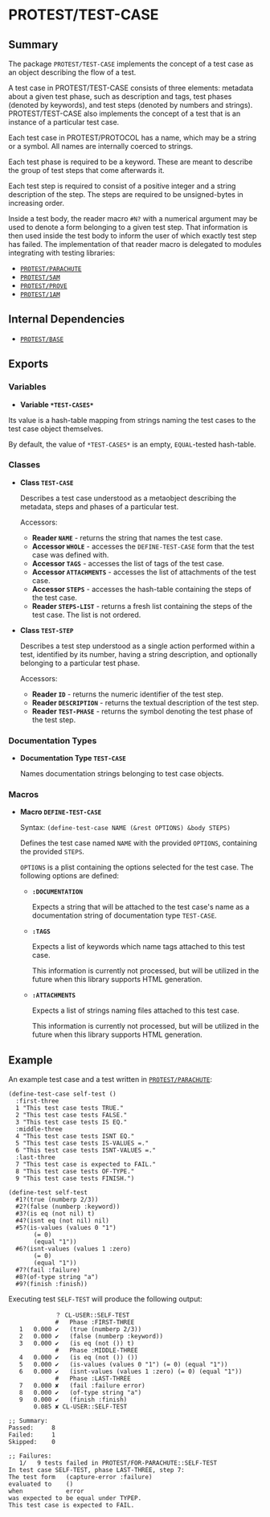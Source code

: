 # PROTEST/TEST-CASE

## Summary

The package `PROTEST/TEST-CASE` implements the concept of a test case as an
object describing the flow of a test.

A test case in PROTEST/TEST-CASE consists of three elements: metadata about a
given test phase, such as description and tags, test phases (denoted by
keywords), and test steps (denoted by numbers and strings). PROTEST/TEST-CASE
also implements the concept of a test that is an instance of a particular test
case.

Each test case in PROTEST/PROTOCOL has a name, which may be a string or a
symbol. All names are internally coerced to strings.

Each test phase is required to be a keyword. These are meant to describe the
group of test steps that come afterwards it.

Each test step is required to consist of a positive integer and a string
description of the step. The steps are required to be unsigned-bytes in
increasing order.

Inside a test body, the reader macro `#N?` with a numerical argument may be used
to denote a form belonging to a given test step. That information is then used
inside the test body to inform the user of which exactly test step has failed.
The implementation of that reader macro is delegated to modules integrating with
testing libraries:

  * [`PROTEST/PARACHUTE`](parachute.md)
  * [`PROTEST/5AM`](5am.md)
  * [`PROTEST/PROVE`](prove.md)
  * [`PROTEST/1AM`](1am.md)

## Internal Dependencies

  * [`PROTEST/BASE`](base.md)

## Exports

### Variables

  * **Variable `*TEST-CASES*`**

  Its value is a hash-table mapping from strings naming the test cases to the
  test case object themselves.

  By default, the value of `*TEST-CASES*` is an empty, `EQUAL`-tested
  hash-table.

### Classes

  * **Class `TEST-CASE`**

    Describes a test case understood as a metaobject describing the metadata,
    steps and phases of a particular test.

    Accessors:
    * **Reader `NAME`** - returns the string that names the test case.
    * **Accessor `WHOLE`** - accesses the `DEFINE-TEST-CASE` form that the test
      case was defined with.
    * **Accessor `TAGS`** - accesses the list of tags of the test case.
    * **Accessor `ATTACHMENTS`** - accesses the list of attachments of the test
      case.
    * **Accessor `STEPS`** - accesses the hash-table containing the steps of the
      test case.
    * **Reader `STEPS-LIST`** - returns a fresh list containing the steps of the
      test case. The list is not ordered.

  * **Class `TEST-STEP`**

    Describes a test step understood as a single action performed within a test,
    identified by its number, having a string description, and optionally
    belonging to a particular test phase.

    Accessors:
    * **Reader `ID`** - returns the numeric identifier of the test step.
    * **Reader `DESCRIPTION`** - returns the textual description of the test
      step.
    * **Reader `TEST-PHASE`** - returns the symbol denoting the test phase of
      the test step.

### Documentation Types

  * **Documentation Type `TEST-CASE`**

    Names documentation strings belonging to test case objects.

### Macros

  * **Macro `DEFINE-TEST-CASE`**

    Syntax: `(define-test-case NAME (&rest OPTIONS) &body STEPS)`

    Defines the test case named `NAME` with the provided `OPTIONS`, containing
    the provided `STEPS`.

    `OPTIONS` is a plist containing the options selected for the test case. The
    following options are defined:

    * **`:DOCUMENTATION`**

      Expects a string that will be attached to the test case's name as a
      documentation string of documentation type `TEST-CASE`.

    * **`:TAGS`**

      Expects a list of keywords which name tags attached to this test case.

      This information is currently not processed, but will be utilized in the
      future when this library supports HTML generation.

    * **`:ATTACHMENTS`**

      Expects a list of strings naming files attached to this test case.

      This information is currently not processed, but will be utilized in the
      future when this library supports HTML generation.

## Example

An example test case and a test written in
[`PROTEST/PARACHUTE`](parachute.md):

```common-lisp
(define-test-case self-test ()
  :first-three
  1 "This test case tests TRUE."
  2 "This test case tests FALSE."
  3 "This test case tests IS EQ."
  :middle-three
  4 "This test case tests ISNT EQ."
  5 "This test case tests IS-VALUES =."
  6 "This test case tests ISNT-VALUES =."
  :last-three
  7 "This test case is expected to FAIL."
  8 "This test case tests OF-TYPE."
  9 "This test case tests FINISH.")

(define-test self-test
  #1?(true (numberp 2/3))
  #2?(false (numberp :keyword))
  #3?(is eq (not nil) t)
  #4?(isnt eq (not nil) nil)
  #5?(is-values (values 0 "1")
       (= 0)
       (equal "1"))
  #6?(isnt-values (values 1 :zero)
       (= 0)
       (equal "1"))
  #7?(fail :failure)
  #8?(of-type string "a")
  #9?(finish :finish))
```

Executing test `SELF-TEST` will produce the following output:

```
             ？ CL-USER::SELF-TEST
             #   Phase :FIRST-THREE
   1   0.000 ✔   (true (numberp 2/3))
   2   0.000 ✔   (false (numberp :keyword))
   3   0.000 ✔   (is eq (not ()) t)
             #   Phase :MIDDLE-THREE
   4   0.000 ✔   (is eq (not ()) ())
   5   0.000 ✔   (is-values (values 0 "1") (= 0) (equal "1"))
   6   0.000 ✔   (isnt-values (values 1 :zero) (= 0) (equal "1"))
             #   Phase :LAST-THREE
   7   0.000 ✘   (fail :failure error)
   8   0.000 ✔   (of-type string "a")
   9   0.000 ✔   (finish :finish)
       0.085 ✘ CL-USER::SELF-TEST

;; Summary:
Passed:     8
Failed:     1
Skipped:    0

;; Failures:
   1/   9 tests failed in PROTEST/FOR-PARACHUTE::SELF-TEST
In test case SELF-TEST, phase LAST-THREE, step 7:
The test form   (capture-error :failure)
evaluated to    ()
when            error
was expected to be equal under TYPEP.
This test case is expected to FAIL.
```
